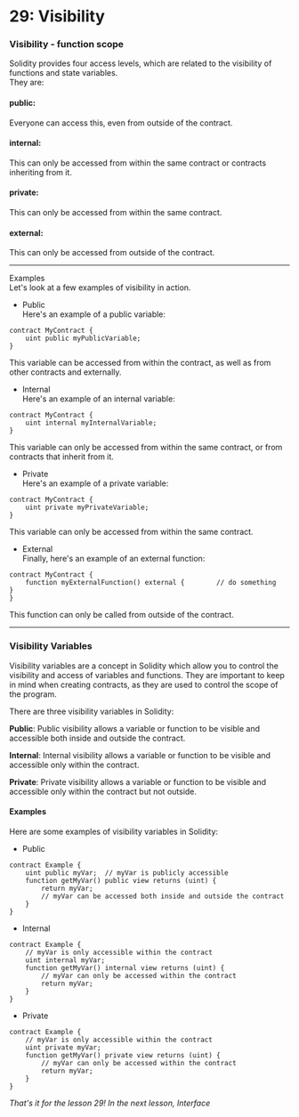 # 29: Visibility

### Visibility - function scope

Solidity provides four access levels, which are related to the visibility of functions and state variables.\
They are:

#### public:

Everyone can access this, even from outside of the contract.

#### internal:

This can only be accessed from within the same contract or contracts inheriting from it.

#### private:

This can only be accessed from within the same contract.

#### external:

This can only be accessed from outside of the contract.

***

Examples\
Let's look at a few examples of visibility in action.

* Public\
  Here's an example of a public variable:

```solidity
contract MyContract {    
    uint public myPublicVariable;
}
```

This variable can be accessed from within the contract, as well as from other contracts and externally.

* Internal\
  Here's an example of an internal variable:

```solidity
contract MyContract {    
    uint internal myInternalVariable;
}
```

This variable can only be accessed from within the same contract, or from contracts that inherit from it.

* Private\
  Here's an example of a private variable:

```solidity
contract MyContract {    
    uint private myPrivateVariable;
}
```

This variable can only be accessed from within the same contract.

* External\
  Finally, here's an example of an external function:

```solidity
contract MyContract {    
    function myExternalFunction() external {        // do something    }
}
```

This function can only be called from outside of the contract.

***

### Visibility Variables

Visibility variables are a concept in Solidity which allow you to control the visibility and access of variables and functions. They are important to keep in mind when creating contracts, as they are used to control the scope of the program.

There are three visibility variables in Solidity:

**Public**: Public visibility allows a variable or function to be visible and accessible both inside and outside the contract.

**Internal**: Internal visibility allows a variable or function to be visible and accessible only within the contract.

**Private**: Private visibility allows a variable or function to be visible and accessible only within the contract but not outside.

#### Examples

Here are some examples of visibility variables in Solidity:

* Public

```solidity
contract Example {  
    uint public myVar;  // myVar is publicly accessible    
    function getMyVar() public view returns (uint) {    
        return myVar;  
        // myVar can be accessed both inside and outside the contract  
    }
}
```

* Internal

```solidity
contract Example {  
    // myVar is only accessible within the contract    
    uint internal myVar;  
    function getMyVar() internal view returns (uint) {    
        // myVar can only be accessed within the contract  
        return myVar;  
    }
}
```

* Private

```solidity
contract Example {  
    // myVar is only accessible within the contract    
    uint private myVar;  
    function getMyVar() private view returns (uint) {    
        // myVar can only be accessed within the contract  
        return myVar;  
    }
}
```

_That's it for the lesson 29! In the next lesson, Interface_
